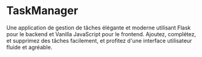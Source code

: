 # TaskManager
Une application de gestion de tâches élégante et moderne utilisant Flask pour le backend et Vanilla JavaScript pour le frontend. Ajoutez, complétez, et supprimez des tâches facilement, et profitez d'une interface utilisateur fluide et agréable.
